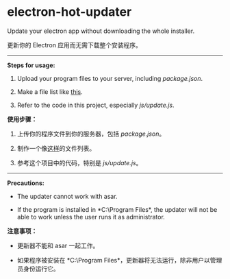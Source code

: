 # electron-hot-updater

Update your electron app without downloading the whole installer.

更新你的 Electron 应用而无需下载整个安装程序。

---

**Steps for usage:**

1. Upload your program files to your server, including *package.json*.

2. Make a file list like [this](http://t.rths.tk/web/toolbox/files.json).

3. Refer to the code in this project, especially *js/update.js*.

**使用步骤：**

1. 上传你的程序文件到你的服务器，包括 *package.json*。

2. 制作一个像[这样](http://t.rths.tk/web/toolbox/files.json)的文件列表。

3. 参考这个项目中的代码，特别是 *js/update.js*。

---

**Precautions:**

- The updater cannot work with asar.

- If the program is installed in *C:\Program Files\*, the updater will not be able to work unless the user runs it as administrator.

**注意事项：**

- 更新器不能和 asar 一起工作。

- 如果程序被安装在 *C:\Program Files\*，更新器将无法运行，除非用户以管理员身份运行它。
